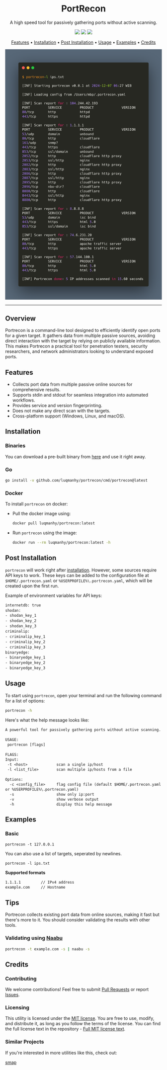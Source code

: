 <h1 align="center">PortRecon</h1>

<p align="center">
A high speed tool for passively gathering ports without active scanning.
</p>

<p align="center">
<a href="https://opensource.org/licenses/MIT"><img src="https://img.shields.io/badge/license-MIT-red.svg"></a>
<a href="https://goreportcard.com/badge/github.com/luqmanhy/portrecon"><img src="https://goreportcard.com/badge/github.com/luqmanhy/portrecon"></a>
<a href="https://github.com/luqmanhy/portrecon/releases"><img src="https://img.shields.io/github/release/luqmanhy/portrecon"></a>
</p>

<p align="center">
  <a href="#features">Features</a> •
  <a href="#installation">Installation</a> •
  <a href="#postinstallation">Post Installation</a> •
  <a href="#usage">Usage</a> •
  <a href="#examples">Examples</a> • 
  <a href="#credits">Credits</a> 
</p>

<p align="center">
<a href="https://github.com/luqmanhy/portrecon"><img src="/static/portrecon-demo.png" alt="PortRecon Demo"></a>
</p>

---

## Overview

Portrecon is a command-line tool designed to efficiently identify open ports for a given target. It gathers data from multiple passive sources, avoiding direct interaction with the target by relying on publicly available information. This makes Portrecon a practical tool for penetration testers, security researchers, and network administrators looking to understand exposed ports.


## Features
- Collects port data from multiple passive online sources for comprehensive results.
- Supports stdin and stdout for seamless integration into automated workflows.
- Provides service and version fingerprinting.
- Does not make any direct scan with the targets.
- Cross-platform support (Windows, Linux, and macOS).

## Installation
### Binaries
You can download a pre-built binary from [here](https://github.com/luqmanhy/portrecon/releases) and use it right away.

### Go
```sh
go install -v github.com/luqmanhy/portrecon/cmd/portrecon@latest
````

### Docker
To install `portrecon` on docker:

* Pull the docker image using:

    ```bash
    docker pull luqmanhy/portrecon:latest
    ```

* Run `portrecon` using the image:

    ```bash
    docker run --rm luqmanhy/portrecon:latest -h
    ```

## Post Installation

`portrecon` will work right after [installation](#installation). However, some sources require API keys to work. These keys can be added to the configuration file at `$HOME/.portrecon.yaml` or `%USERPROFILE%\.portrecon.yaml`, which will be created upon the first run.


Example of environment variables for API keys:

```bash
internetdb: true
shodan:
- shodan_key_1
- shodan_key_2
- shodan_key_3
criminalip:
- criminalip_key_1
- criminalip_key_2
- criminalip_key_3
binaryedge:
- binaryedge_key_1
- binaryedge_key_2
- binaryedge_key_3
```

## Usage
To start using `portrecon`, open your terminal and run the following command for a list of options:

```bash
portrecon -h
```

Here's what the help message looks like:

```
A powerful tool for passively gathering ports without active scanning.

USAGE:
 portrecon [flags]

FLAGS:
Input:
 -t <host>             scan a single ip/host
 -l <list_file>        scan multiple ip/hosts from a file

Options:
  -c <config_file>     flag config file (default $HOME/.portrecon.yaml or %USERPROFILE%\.portrecon.yaml)
  -s                   show only ip:port
  -v                   show verbose output
  -h                   display this help message
```

## Examples
### Basic 
```
portrecon -t 127.0.0.1
```
You can also use a list of targets, seperated by newlines.
```
portrecon -l ips.txt
```
**Supported formats**

```
1.1.1.1         // IPv4 address
example.com     // Hostname
```

## Tips

Portrecon collects existing port data from online sources, making it fast but there's more to it. You should consider validating the results with other tools.
### Validating using [Naabu](https://github.com/projectdiscovery/naabu)

```sh
portrecon -t example.com -s | naabu -s
```

## Credits
### Contributing

We welcome contributions! Feel free to submit [Pull Requests](https://github.com/luqmanhy/portrecon/pulls) or report [Issues](https://github.com/luqmanhy/portrecon/issues).

### Licensing

This utility is licensed under the [MIT license](https://opensource.org/license/mit). You are free to use, modify, and distribute it, as long as you follow the terms of the license. You can find the full license text in the repository - [Full MIT license text](https://github.com/luqmanhy/portrecon/blob/master/LICENSE).


### Similar Projects

If you're interested in more utilities like this, check out:

[smap](https://github.com/s0md3v/Smap) 